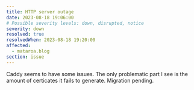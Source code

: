 ```yaml
---
title: HTTP server outage
date: 2023-08-18 19:06:00
# Possible severity levels: down, disrupted, notice
severity: down
resolved: true
resolvedWhen: 2023-08-18 19:20:00
affected:
  - mataroa.blog
section: issue
---
```


Caddy seems to have some issues. The only problematic part I see is the amount of certicates
it fails to generate. Migration pending.
